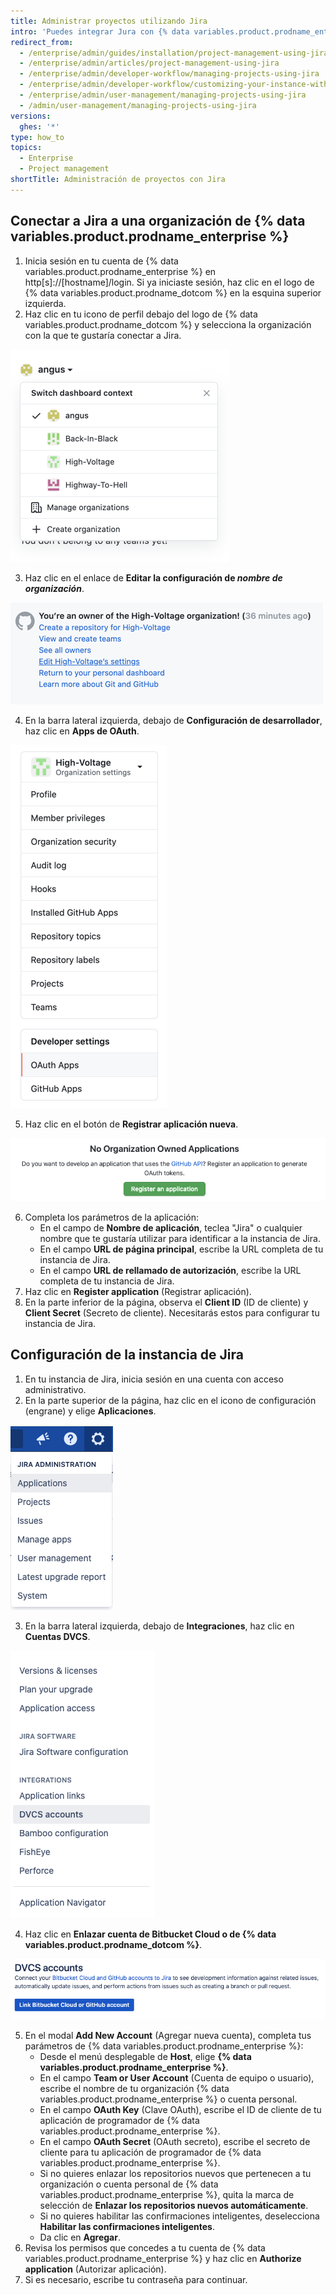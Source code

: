 ```yaml
---
title: Administrar proyectos utilizando Jira
intro: 'Puedes integrar Jura con {% data variables.product.prodname_enterprise %} para la administración de proyectos.'
redirect_from:
  - /enterprise/admin/guides/installation/project-management-using-jira
  - /enterprise/admin/articles/project-management-using-jira
  - /enterprise/admin/developer-workflow/managing-projects-using-jira
  - /enterprise/admin/developer-workflow/customizing-your-instance-with-integrations
  - /enterprise/admin/user-management/managing-projects-using-jira
  - /admin/user-management/managing-projects-using-jira
versions:
  ghes: '*'
type: how_to
topics:
  - Enterprise
  - Project management
shortTitle: Administración de proyectos con Jira
---
```


## Conectar a Jira a una organización de {% data variables.product.prodname_enterprise %}

1. Inicia sesión en tu cuenta de {% data variables.product.prodname_enterprise %} en http[s]://[hostname]/login. Si ya iniciaste sesión, haz clic en el logo de {% data variables.product.prodname_dotcom %} en la esquina superior izquierda.
2. Haz clic en tu icono de perfil debajo del logo de {% data variables.product.prodname_dotcom %} y selecciona la organización con la que te gustaría conectar a Jira.

  ![Selecciona una organización](/assets/images/enterprise/orgs-and-teams/profile-select-organization.png)

3. Haz clic en el enlace de **Editar la configuración de _nombre de organización_**.

  ![Editar la configuración de organización](/assets/images/enterprise/orgs-and-teams/edit-organization-settings.png)

4. En la barra lateral izquierda, debajo de **Configuración de desarrollador**, haz clic en **Apps de OAuth**.

  ![Selecciona Apps de OAuth](/assets/images/enterprise/orgs-and-teams/organization-dev-settings-oauth-apps.png)

5. Haz clic en el botón de **Registrar aplicación nueva**.

  ![Registrar botón de aplicación nueva](/assets/images/enterprise/orgs-and-teams/register-oauth-application-button.png)

6. Completa los parámetros de la aplicación:
    - En el campo de **Nombre de aplicación**, teclea "Jira" o cualquier nombre que te gustaría utilizar para identificar a la instancia de Jira.
    - En el campo **URL de página principal**, escribe la URL completa de tu instancia de Jira.
    - En el campo **URL de rellamado de autorización**, escribe la URL completa de tu instancia de Jira.
7. Haz clic en **Register application** (Registrar aplicación).
8. En la parte inferior de la página, observa el **Client ID** (ID de cliente) y **Client Secret** (Secreto de cliente). Necesitarás estos para configurar tu instancia de Jira.

## Configuración de la instancia de Jira

1. En tu instancia de Jira, inicia sesión en una cuenta con acceso administrativo.
2. En la parte superior de la página, haz clic en el icono de configuración (engrane) y elige **Aplicaciones**.

  ![Seleccionar aplicaciones en la configuración de Jira](/assets/images/enterprise/orgs-and-teams/jira/jira-applications.png)

3. En la barra lateral izquierda, debajo de **Integraciones**, haz clic en **Cuentas DVCS**.

  ![Menú de integraciones de Jira - Cuentas DVCS](/assets/images/enterprise/orgs-and-teams/jira/jira-integrations-dvcs.png)

4. Haz clic en **Enlazar cuenta de Bitbucket Cloud o de {% data variables.product.prodname_dotcom %}**.

  ![Enlazar cuenta de GitHub a Jira](/assets/images/enterprise/orgs-and-teams/jira/jira-link-github-account.png)

5. En el modal **Add New Account** (Agregar nueva cuenta), completa tus parámetros de {% data variables.product.prodname_enterprise %}:
    - Desde el menú desplegable de **Host**, elige **{% data variables.product.prodname_enterprise %}**.
    - En el campo **Team or User Account** (Cuenta de equipo o usuario), escribe el nombre de tu organización {% data variables.product.prodname_enterprise %} o cuenta personal.
    - En el campo **OAuth Key** (Clave OAuth), escribe el ID de cliente de tu aplicación de programador de {% data variables.product.prodname_enterprise %}.
    - En el campo **OAuth Secret** (OAuth secreto), escribe el secreto de cliente para tu aplicación de programador de {% data variables.product.prodname_enterprise %}.
    - Si no quieres enlazar los repositorios nuevos que pertenecen a tu organización o cuenta personal de {% data variables.product.prodname_enterprise %}, quita la marca de selección de **Enlazar los repositorios nuevos automáticamente**.
    - Si no quieres habilitar las confirmaciones inteligentes, deselecciona **Habilitar las confirmaciones inteligentes**.
    - Da clic en **Agregar**.
6. Revisa los permisos que concedes a tu cuenta de {% data variables.product.prodname_enterprise %} y haz clic en **Authorize application** (Autorizar aplicación).
7. Si es necesario, escribe tu contraseña para continuar.

